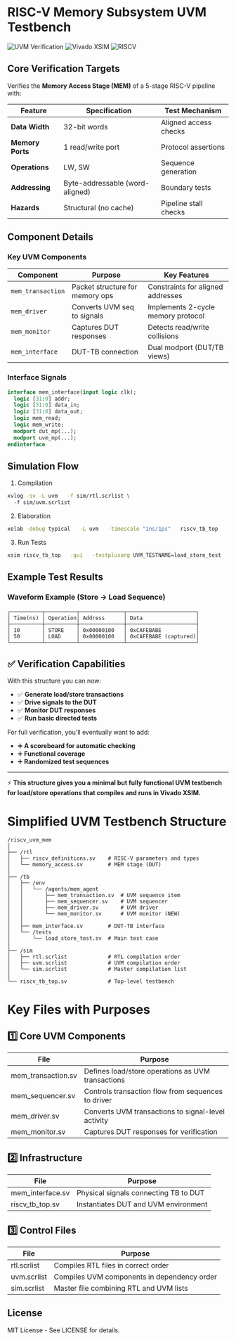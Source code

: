 # RISC-V Memory Subsystem UVM Testbench

![UVM Verification](https://img.shields.io/badge/UVS-1.2-blue) 
![Vivado XSIM](https://img.shields.io/badge/Vivado-2024.1-purple)
![RISCV](https://img.shields.io/badge/RISC--V-32bit-green)

## Core Verification Targets

Verifies the **Memory Access Stage (MEM)** of a 5-stage RISC-V pipeline with:

| Feature               | Specification                          | Test Mechanism          |
|-----------------------|---------------------------------------|-------------------------|
| **Data Width**        | 32-bit words                          | Aligned access checks   |
| **Memory Ports**      | 1 read/write port                     | Protocol assertions     |
| **Operations**        | LW, SW                                | Sequence generation     |
| **Addressing**        | Byte-addressable (word-aligned)       | Boundary tests          |
| **Hazards**           | Structural (no cache)                 | Pipeline stall checks   |

## Component Details

### Key UVM Components
| Component            | Purpose                                | Key Features                         |
|----------------------|----------------------------------------|--------------------------------------|
| `mem_transaction`    | Packet structure for memory ops        | Constraints for aligned addresses    |
| `mem_driver`         | Converts UVM seq to signals            | Implements 2-cycle memory protocol   |
| `mem_monitor`        | Captures DUT responses                 | Detects read/write collisions        |
| `mem_interface`      | DUT-TB connection                     | Dual modport (DUT/TB views)          |

### Interface Signals
```systemverilog
interface mem_interface(input logic clk);
  logic [31:0] addr;      
  logic [31:0] data_in;   
  logic [31:0] data_out;  
  logic mem_read;         
  logic mem_write;        
  modport dut_mp(...);    
  modport uvm_mp(...);    
endinterface
```

## Simulation Flow
1. Compilation
```bash
xvlog -sv -L uvm   -f sim/rtl.scrlist \    
  -f sim/uvm.scrlist      
```
2. Elaboration
```bash
xelab -debug typical   -L uvm   -timescale "1ns/1ps"   riscv_tb_top
```
3. Run Tests
```bash
xsim riscv_tb_top   -gui   -testplusarg UVM_TESTNAME=load_store_test
```

## Example Test Results

### Waveform Example (Store → Load Sequence)
```
┌──────────┬──────────┬──────────────┬──────────────────────┐
│ Time(ns) │ Operation│ Address      │ Data                 │
├──────────┼──────────┼──────────────┼──────────────────────┤
│ 10       │ STORE    │ 0x00000100   │ 0xCAFEBABE           │
│ 50       │ LOAD     │ 0x00000100   │ 0xCAFEBABE (captured)│
└──────────┴──────────┴──────────────┴──────────────────────┘
```

## ✅ Verification Capabilities

With this structure you can now:

- ✅ **Generate load/store transactions**
- ✅ **Drive signals to the DUT**
- ✅ **Monitor DUT responses**
- ✅ **Run basic directed tests**

For full verification, you'll eventually want to add:

- ➕ **A scoreboard for automatic checking**
- ➕ **Functional coverage**
- ➕ **Randomized test sequences**

---

⚡ **This structure gives you a minimal but fully functional UVM testbench for load/store operations that compiles and runs in Vivado XSIM.**



# Simplified UVM Testbench Structure

```plaintext
/riscv_uvm_mem
│
├── /rtl
│   ├── riscv_definitions.sv    # RISC-V parameters and types
│   └── memory_access.sv        # MEM stage (DUT)
│
├── /tb
│   ├── /env
│   │   └── /agents/mem_agent
│   │       ├── mem_transaction.sv  # UVM sequence item
│   │       ├── mem_sequencer.sv    # UVM sequencer
│   │       ├── mem_driver.sv       # UVM driver
│   │       └── mem_monitor.sv      # UVM monitor (NEW)
│   │
│   ├── mem_interface.sv        # DUT-TB interface
│   └── /tests
│       └── load_store_test.sv  # Main test case
│
├── /sim
│   ├── rtl.scrlist             # RTL compilation order
│   ├── uvm.scrlist             # UVM compilation order
│   └── sim.scrlist             # Master compilation list
│
└── riscv_tb_top.sv             # Top-level testbench
```

# Key Files with Purposes

## 1️⃣ Core UVM Components

| File               | Purpose                                      |
|--------------------|----------------------------------------------|
| mem_transaction.sv | Defines load/store operations as UVM transactions |
| mem_sequencer.sv   | Controls transaction flow from sequences to driver |
| mem_driver.sv      | Converts UVM transactions to signal-level activity |
| mem_monitor.sv     | Captures DUT responses for verification |

## 2️⃣ Infrastructure

| File              | Purpose                                 |
|-------------------|-----------------------------------------|
| mem_interface.sv  | Physical signals connecting TB to DUT    |
| riscv_tb_top.sv   | Instantiates DUT and UVM environment     |

## 3️⃣ Control Files

| File         | Purpose                                          |
|--------------|--------------------------------------------------|
| rtl.scrlist  | Compiles RTL files in correct order              |
| uvm.scrlist  | Compiles UVM components in dependency order      |
| sim.scrlist  | Master file combining RTL and UVM lists          |


## License

MIT License - See LICENSE for details.
